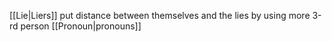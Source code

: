 [[Lie|Liers]] put distance between themselves and the lies by using more 3-rd person [[Pronoun|pronouns]]
